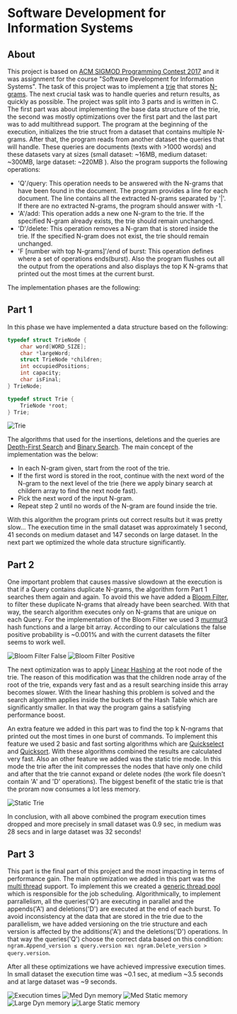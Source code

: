 # Software Development for Information Systems

## About

This project is based on [ACM SIGMOD Programming Contest 2017](http://sigmod17contest.athenarc.gr/) and it was assignment for the course "Software Development for Information Systems". The task of this project was to implement a [trie](https://en.wikipedia.org/wiki/Trie) that stores [N-grams](https://en.wikipedia.org/wiki/N-gram). The next crucial task was to handle queries and return results, as quickly as possible. The project was split into 3 parts and is written in C. The first part was about implementing the base data structure of the trie, the second was mostly optimizations over the first part and the last part was to add multithread support. The program at the beginning of the execution, initializes the trie struct from a dataset that contains multiple N-grams. After that, the program reads from another dataset the queries that will handle. These queries are documents (texts with >1000 words) and these datasets vary at sizes (small dataset: ~16MB, medium dataset: ~300MB, large dataset: ~220MB ). Also the program supports the following operations:

* 'Q'/query: This operation needs to be answered with the N-grams that have been found in the document. The program provides a line for each document. The line contains all the extracted N-grams separated by '|'. If there are no extracted N-grams, the program should answer with -1.
* 'A'/add: This operation adds a new one N-gram to the trie. If the specified N-gram already exists, the trie should remain unchanged.
* 'D'/delete: This operation removes a N-gram that is stored inside the trie. If the specified N-gram does not exist, the trie should remain unchanged.
* 'F [number with top N-grams]'/end of burst: This operation defines where a set of operations ends(burst). Also the program flushes out all the output from the operations and also displays the top K N-grams that printed out the most times at the current burst.

The implementation phases are the following: 

## Part 1

In this phase we have implemented a data structure based on the following:

```c
typedef struct TrieNode {
    char word[WORD_SIZE];
    char *largeWord;
    struct TrieNode *children;
    int occupiedPositions;
    int capacity;
    char isFinal;
} TrieNode;

typedef struct Trie {
    TrieNode *root;
} Trie;
```

![Trie](https://github.com/VangelisTsiatouras/software-development-di/blob/master/readme_assets/trie.png)

The algorithms that used for the insertions, deletions and the queries are [Depth-First Search](https://en.wikipedia.org/wiki/Depth-first_search) and [Binary Search](https://en.wikipedia.org/wiki/Binary_search_algorithm). The main concept of the implementation was the below:

* In each N-gram given, start from the root of the trie.
* If the first word is stored in the root, continue with the next word of the N-gram to the next level of the trie (here we apply binary search at childern array to find the next node fast).
* Pick the next word of the input N-gram.
* Repeat step 2 until no words of the N-gram are found inside the trie.

With this algorithm the program prints out correct results but it was pretty slow... The execution time in the small dataset was approximately 1 second, 41 seconds on medium dataset and 147 seconds on large dataset. In the next part we optimized the whole data structure significantly.

## Part 2

One important problem that causes massive slowdown at the execution is that if a Query contains duplicate N-grams, the  algorithm form Part 1 searches them again and again. To avoid this we have added a [Bloom Filter](https://en.wikipedia.org/wiki/Bloom_filter), to filter these duplicate N-grams that already have been searched. With that way, the search algorithm executes only on N-grams that are unique on each Query. For the implementation of the Bloom Filter we used 3 [murmur3](https://en.wikipedia.org/wiki/MurmurHash) hash functions and a large bit array. According to our calculations the false positive probability is ~0.001% and with the current datasets the filter seems to work well.

![Bloom Filter False](https://github.com/VangelisTsiatouras/software-development-di/blob/master/readme_assets/bloom_filter_false.png)
![Bloom Filter Positive](https://github.com/VangelisTsiatouras/software-development-di/blob/master/readme_assets/bloom_filter_positive.png)

The next optimization was to apply [Linear Hashing](https://en.wikipedia.org/wiki/Linear_hashing) at the root node of the trie. The reason of this modification was that the children node array of the root of the trie, expands very fast and as a result searching inside this array becomes slower. With the linear hashing this problem is solved and the search algorithm applies inside the buckets of the Hash Table which are significantly smaller. In that way the program gains a satisfying performance boost.

An extra feature we added in this part was to find the top k N-ngrams that printed out the most times in one burst of commands. To implement this feature we used 2 basic and fast sorting algorithms which are [Quickselect](https://en.wikipedia.org/wiki/Quickselect) and [Quicksort](https://en.wikipedia.org/wiki/Quicksort). With these algorithms combined the results are calculated very fast. Also an other feature we added was the static trie mode. In this mode the trie after the init compresses the nodes that have only one child and after that the trie cannot expand or delete nodes (the work file doesn't contain 'A' and 'D' operations). The biggest benefit of the static trie is that the proram now consumes a lot less memory.

![Static Trie](https://github.com/VangelisTsiatouras/software-development-di/blob/master/readme_assets/static_trie.png)

In conclusion, with all above combined the program execution times dropped and more precisely in small dataset was 0.9 sec, in medium was 28 secs and in large dataset was 32 seconds!

## Part 3

This part is the final part of this project and the most impacting in terms of performance gain. The main optimization we added in this part was the [multi thread](https://en.wikipedia.org/wiki/POSIX_Threads) support. To implement this we created a [generic thread pool](https://en.wikipedia.org/wiki/Thread_pool) which is responsible for the job scheduling. Algorithmically, to implement parrallelism, all the queries('Q') are executing in parallel and the appends('A') and deletions('D') are executed at the end of each burst. To avoid inconsistency at the data that are stored in the trie due to the parallelism, we have added versioning on the trie structure and each version is affected by the additions('A') and the deletions('D') operations. In that way the queries('Q') choose the correct data based on this condition: `ngram.Append_version ≤ query.version και ngram.Delete_version > query.version`.

After all these optimizations we have achieved impressive execution times. In small dataset the execution time was ~0.1 sec, at medium ~3.5 seconds and at large dataset was ~9 seconds.

![Execution times](https://github.com/VangelisTsiatouras/software-development-di/blob/master/readme_assets/execution_times.png)
![Med Dyn memory](https://github.com/VangelisTsiatouras/software-development-di/blob/master/readme_assets/dyn_mem_med.png)
![Med Static memory](https://github.com/VangelisTsiatouras/software-development-di/blob/master/readme_assets/dyn_mem_med.png)
![Large Dyn memory](https://github.com/VangelisTsiatouras/software-development-di/blob/master/readme_assets/dyn_mem_large.png)
![Large Static memory](https://github.com/VangelisTsiatouras/software-development-di/blob/master/readme_assets/static_mem_large.png)
